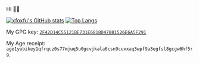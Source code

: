 Hi 👋🏻

[![xfoxfu's GitHub stats](https://github-readme-stats.vercel.app/api?username=xfoxfu&show_icons=true&include_all_commits=true)](https://github.com/xfoxfu)
[![Top Langs](https://github-readme-stats.vercel.app/api/top-langs/?username=xfoxfu&langs_count=8&layout=compact)](https://github.com/xfoxfu)

My GPG key: [`2F42D14C55121BE731E6818D47881526E6A5F291`](https://keys.openpgp.org/vks/v1/by-fingerprint/2F42D14C55121BE731E6818D47881526E6A5F291)

My Age receipt: `age1yubikey1qfrqcz0s77mjuq5u0gcvjkala6csn9cuvxaq3wpf9a3egfsl8gcgw6hf5r9`.
